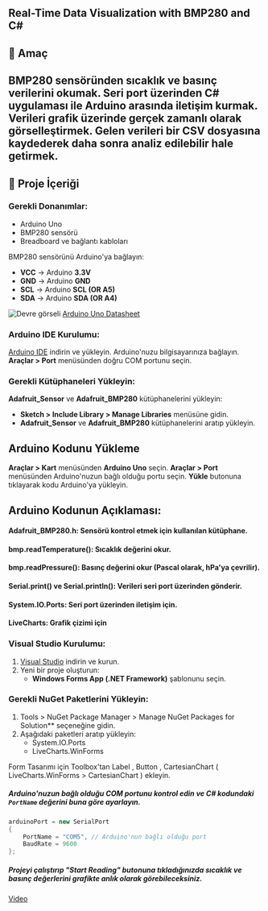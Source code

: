 Real-Time Data Visualization with BMP280 and C#
---
🎯 Amaç 
---
BMP280 sensöründen sıcaklık ve basınç verilerini okumak.
Seri port üzerinden C# uygulaması ile Arduino arasında iletişim kurmak.
Verileri grafik üzerinde gerçek zamanlı olarak görselleştirmek.
Gelen verileri bir CSV dosyasına kaydederek daha sonra analiz edilebilir hale getirmek.
---
📁 Proje İçeriği
---
### **Gerekli Donanımlar:**
- Arduino Uno
- BMP280 sensörü
- Breadboard ve bağlantı kabloları

BMP280 sensörünü Arduino'ya bağlayın:
   - **VCC** → Arduino **3.3V**
   - **GND** → Arduino **GND**
   - **SCL** → Arduino **SCL (OR A5)**
   - **SDA** → Arduino **SDA (OR A4)**

![Devre görseli](https://github.com/user-attachments/assets/d7d11f02-f2f9-4099-adb9-27f984705f90)
[Arduino Uno Datasheet](https://github.com/user-attachments/files/18050024/A000066-datasheet.pdf)

### **Arduino IDE Kurulumu:**
[Arduino IDE](https://www.arduino.cc/en/software) indirin ve yükleyin.
Arduino'nuzu bilgisayarınıza bağlayın.
**Araçlar > Port** menüsünden doğru COM portunu seçin.
### **Gerekli Kütüphaneleri Yükleyin:**
**Adafruit_Sensor** ve **Adafruit_BMP280** kütüphanelerini yükleyin:
   - **Sketch > Include Library > Manage Libraries** menüsüne gidin.
   - **Adafruit_Sensor** ve **Adafruit_BMP280** kütüphanelerini aratıp yükleyin.

## **Arduino Kodunu Yükleme**
**Araçlar > Kart** menüsünden **Arduino Uno** seçin.
**Araçlar > Port** menüsünden Arduino'nuzun bağlı olduğu portu seçin.
**Yükle** butonuna tıklayarak kodu Arduino'ya yükleyin.

## Arduino Kodunun Açıklaması:
#### Adafruit_BMP280.h: Sensörü kontrol etmek için kullanılan kütüphane.
#### bmp.readTemperature(): Sıcaklık değerini okur.
#### bmp.readPressure(): Basınç değerini okur (Pascal olarak, hPa'ya çevrilir).
#### Serial.print() ve Serial.println(): Verileri seri port üzerinden gönderir.
#### System.IO.Ports: Seri port üzerinden iletişim için.
#### LiveCharts: Grafik çizimi için

### **Visual Studio Kurulumu:**
1. [Visual Studio](https://visualstudio.microsoft.com/) indirin ve kurun.
2. Yeni bir proje oluşturun:
   - **Windows Forms App (.NET Framework)** şablonunu seçin.

### **Gerekli NuGet Paketlerini Yükleyin:**
1. Tools > NuGet Package Manager > Manage NuGet Packages for Solution** seçeneğine gidin.
2. Aşağıdaki paketleri aratıp yükleyin:
   - System.IO.Ports
   - LiveCharts.WinForms

 Form Tasarımı için Toolbox'tan Label , Button , CartesianChart ( LiveCharts.WinForms > CartesianChart ) ekleyin.

##### Arduino'nuzun bağlı olduğu COM portunu kontrol edin ve C# kodundaki `PortName` değerini buna göre ayarlayın.
   ```csharp
   arduinoPort = new SerialPort
   {
       PortName = "COM5", // Arduino'nun bağlı olduğu port
       BaudRate = 9600
   };
   ```
##### Projeyi çalıştırıp "Start Reading" butonuna tıkladığınızda sıcaklık ve basınç değerlerini grafikte anlık olarak görebileceksiniz.

 [Video](https://github.com/user-attachments/assets/e434ce86-d4ad-497b-97ca-7ab0b9213ac5)


